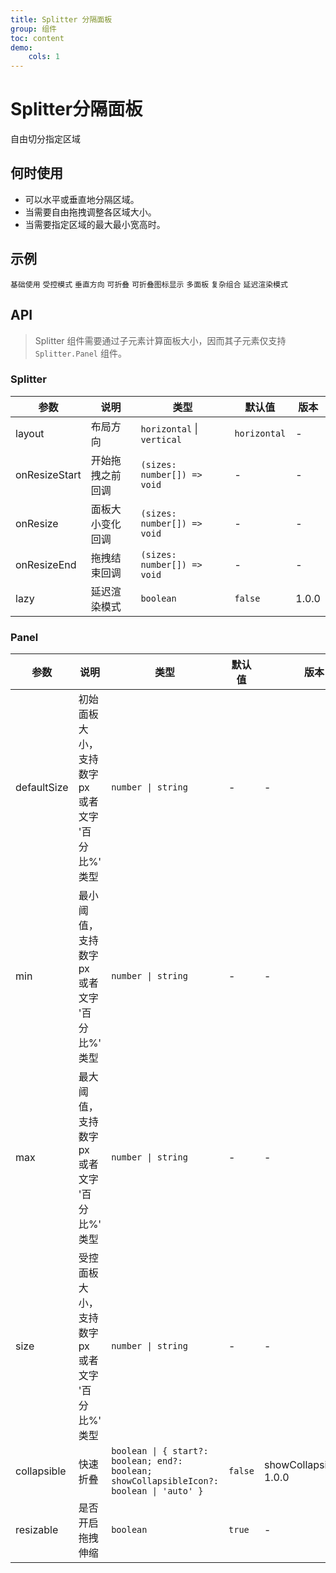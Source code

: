 ```yaml
---
title: Splitter 分隔面板
group: 组件
toc: content
demo:
    cols: 1
---
```


# Splitter分隔面板

自由切分指定区域

## 何时使用

- 可以水平或垂直地分隔区域。
- 当需要自由拖拽调整各区域大小。
- 当需要指定区域的最大最小宽高时。

## 示例

<code src="./demos/basic.tsx" description="初始化面板大小，面板大小限制。">基础使用</code>
<code src="./demos/control.tsx" description="受控调整尺寸。当 Panel 之间任意一方禁用 `resizable`，则其拖拽将被禁用。">受控模式</code>
<code src="./demos/vertical.tsx" description="使用垂直布局。">垂直方向</code>
<code src="./demos/collapsible.tsx" description="配置 `collapsible` 提供快捷收缩能力。可以通过 `min` 限制收缩后不能通过拖拽展开。。">可折叠</code>
<code src="./demos/collapsibleIcon.tsx" description="配置 collapsible.showCollapsibleIcon 控制可折叠图标的显示方式。">可折叠图标显示</code>
<code src="./demos/multiple.tsx" description="多面板">多面板</code>
<code src="./demos/group.tsx" description="复杂组合面板，快捷折叠，禁止改变大小">复杂组合</code>
<code src="./demos/lazy.tsx" description="延迟渲染模式，拖拽时不会立即更新大小，而是等到松手时才更新。">延迟渲染模式</code>

## API

> Splitter 组件需要通过子元素计算面板大小，因而其子元素仅支持 `Splitter.Panel` 组件。

### Splitter

| 参数          | 说明             | 类型                        | 默认值       | 版本   |
| ------------- | ---------------- | --------------------------- | ------------ | ------ |
| layout        | 布局方向         | `horizontal` \| `vertical`  | `horizontal` | -      |
| onResizeStart | 开始拖拽之前回调 | `(sizes: number[]) => void` | -            | -      |
| onResize      | 面板大小变化回调 | `(sizes: number[]) => void` | -            | -      |
| onResizeEnd   | 拖拽结束回调     | `(sizes: number[]) => void` | -            | -      |
| lazy          | 延迟渲染模式     | `boolean`                   | `false`      | 1.0.0 |

### Panel

| 参数 | 说明 | 类型 | 默认值 | 版本 |
| --- | --- | --- | --- | --- |
| defaultSize | 初始面板大小，支持数字 px 或者文字 '百分比%' 类型 | `number \| string` | - | - |
| min | 最小阈值，支持数字 px 或者文字 '百分比%' 类型 | `number \| string` | - | - |
| max | 最大阈值，支持数字 px 或者文字 '百分比%' 类型 | `number \| string` | - | - |
| size | 受控面板大小，支持数字 px 或者文字 '百分比%' 类型 | `number \| string` | - | - |
| collapsible | 快速折叠 | `boolean \| { start?: boolean; end?: boolean; showCollapsibleIcon?: boolean \| 'auto' }` | `false` | showCollapsibleIcon: 1.0.0 |
| resizable | 是否开启拖拽伸缩 | `boolean` | `true` | - |